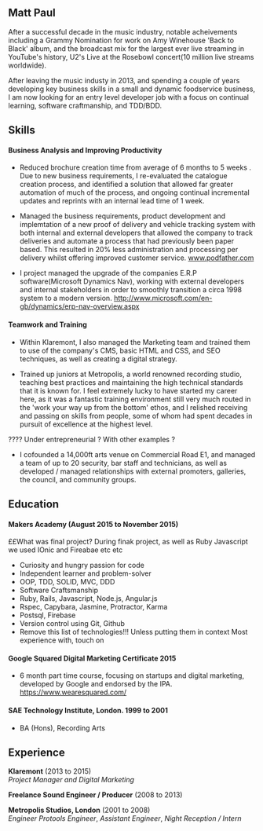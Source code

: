 ## Matt Paul

After a successful decade in the music industry, notable acheivements including a Grammy Nomination for work on Amy Winehouse 'Back to Black' album, and the broadcast mix for the largest ever live streaming in YouTube's history, U2's Live at the Rosebowl concert(10 million live streams worldwide). 

After leaving the music industy in 2013, and spending a couple of years developing key business skills in a small and dynamic foodservice business,  I am now looking for an entry level developer job with a focus on continual learning, software craftmanship, and TDD/BDD. 

## Skills

#### Business Analysis and Improving Productivity

 -  Reduced brochure creation time from average of 6 months to 5 weeks . Due to new business requirements, I re-evaluated the catalogue creation process, and identified a solution that allowed far greater automation of much of the process, and ongoing continual incremental updates and reprints with an internal lead time of 1 week.


 - Managed the business requirements, product development and implemtation of a new proof of delivery and vehicle tracking system with both internal and external developers that allowed the company to track deliveries and automate a process that had previously been paper based.  This resulted in 20% less administration and processing per delivery whilst offering improved customer service. www.podfather.com
 
 -  I project managed the upgrade of the companies E.R.P software(Microsoft Dynamics Nav), working with external developers and internal stakeholders in order to smoothly transition a circa 1998 system to a modern version. http://www.microsoft.com/en-gb/dynamics/erp-nav-overview.aspx
 

#### Teamwork and Training

 - Within Klaremont, I also managed the Marketing team and trained them to use of the company's CMS, basic HTML and CSS, and SEO techniques, as well as creating a digital strategy.

 - Trained up juniors at Metropolis, a world renowned recording studio, teaching best practices and maintaining the high technical standards that it is known for. I feel extremely lucky to have started my career here, as it was a fantastic training environment still very much routed in the 'work your way up from the bottom' ethos, and I relished receiving and passing on skills from people, some of whom had spent decades in pursuit of excellence at the highest level. 

???? Under entrepreneurial ? With other examples ?
 - I cofounded a 14,000ft arts venue on Commercial Road E1, and managed a team of up to 20 security, bar staff and technicians, as well as developed / managed relationships with external promoters, galleries, the council, and community groups. 


 




## Education

#### Makers Academy (August 2015 to November 2015)

££What was final project? During finak project, as well as Ruby Javascript we used IOnic and Fireabae etc etc
- Curiosity and hungry passion for code
- Independent learner and problem-solver
- OOP, TDD, SOLID, MVC, DDD
- Software Craftsmanship
- Ruby, Rails, Javascript, Node.js, Angular.js
- Rspec, Capybara, Jasmine, Protractor, Karma
- Postsql, Firebase
- Version control using Git, Github
- Remove this list of technologies!!! Unless putting them in context Most experience with, touch on

#### Google Squared Digital Marketing Certificate 2015
 - 6 month part time course, focusing on startups and digital marketing, developed by Google and endorsed by the IPA.
https://www.wearesquared.com/

#### SAE Technology Institute, London. 1999 to 2001

- BA (Hons), Recording Arts


## Experience

**Klaremont** (2013 to 2015)   
*Project Manager and Digital Marketing*  

**Freelance Sound Engineer / Producer** (2008 to 2013)

**Metropolis Studios, London** (2001 to 2008)    
*Engineer*
*Protools Engineer*,
*Assistant Engineer*,
*Night Reception / Intern*




